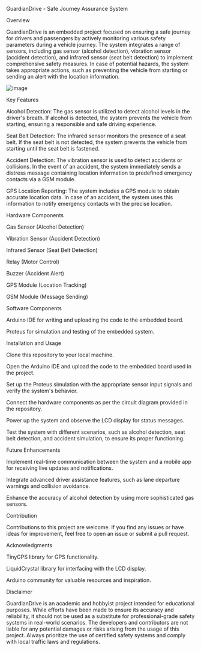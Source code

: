 GuardianDrive - Safe Journey Assurance System

Overview

GuardianDrive is an embedded project focused on ensuring a safe journey for drivers and passengers by actively monitoring various safety parameters during a vehicle journey. The system integrates a range of sensors, including gas sensor (alcohol detection), vibration sensor (accident detection), and infrared sensor (seat belt detection) to implement comprehensive safety measures. In case of potential hazards, the system takes appropriate actions, such as preventing the vehicle from starting or sending an alert with the location information.


![image](https://github.com/venkatesh182002/Safe_Journey_Assurance_System/assets/74310227/1c62d395-e85b-421b-8445-5ac84cebb438)


Key Features

Alcohol Detection: The gas sensor is utilized to detect alcohol levels in the driver's breath. If alcohol is detected, the system prevents the vehicle from starting, ensuring a responsible and safe driving experience.

Seat Belt Detection: The infrared sensor monitors the presence of a seat belt. If the seat belt is not detected, the system prevents the vehicle from starting until the seat belt is fastened.

Accident Detection: The vibration sensor is used to detect accidents or collisions. In the event of an accident, the system immediately sends a distress message containing location information to predefined emergency contacts via a GSM module.

GPS Location Reporting: The system includes a GPS module to obtain accurate location data. In case of an accident, the system uses this information to notify emergency contacts with the precise location.


Hardware Components

Gas Sensor (Alcohol Detection)

Vibration Sensor (Accident Detection)

Infrared Sensor (Seat Belt Detection)

Relay (Motor Control)

Buzzer (Accident Alert)

GPS Module (Location Tracking)

GSM Module (Message Sending)


Software Components

Arduino IDE for writing and uploading the code to the embedded board.

Proteus for simulation and testing of the embedded system.


Installation and Usage

Clone this repository to your local machine.

Open the Arduino IDE and upload the code to the embedded board used in the project.

Set up the Proteus simulation with the appropriate sensor input signals and verify the system's behavior.

Connect the hardware components as per the circuit diagram provided in the repository.

Power up the system and observe the LCD display for status messages.

Test the system with different scenarios, such as alcohol detection, seat belt detection, and accident simulation, to ensure its proper functioning.


Future Enhancements

Implement real-time communication between the system and a mobile app for receiving live updates and notifications.

Integrate advanced driver assistance features, such as lane departure warnings and collision avoidance.

Enhance the accuracy of alcohol detection by using more sophisticated gas sensors.


Contribution

Contributions to this project are welcome. If you find any issues or have ideas for improvement, feel free to open an issue or submit a pull request.


Acknowledgments

TinyGPS library for GPS functionality.

LiquidCrystal library for interfacing with the LCD display.

Arduino community for valuable resources and inspiration.


Disclaimer

GuardianDrive is an academic and hobbyist project intended for educational purposes. While efforts have been made to ensure its accuracy and reliability, it should not be used as a substitute for professional-grade safety systems in real-world scenarios. The developers and contributors are not liable for any potential damages or risks arising from the usage of this project. Always prioritize the use of certified safety systems and comply with local traffic laws and regulations.
